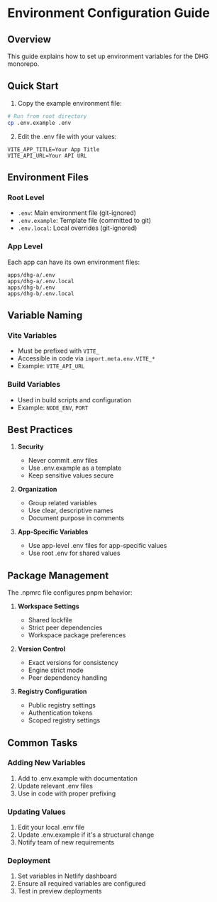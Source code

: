 # Environment Configuration Guide

## Overview
This guide explains how to set up environment variables for the DHG monorepo.

## Quick Start
1. Copy the example environment file:
```bash
# Run from root directory
cp .env.example .env
```

2. Edit the .env file with your values:
```plaintext
VITE_APP_TITLE=Your App Title
VITE_API_URL=Your API URL
```

## Environment Files

### Root Level
- `.env`: Main environment file (git-ignored)
- `.env.example`: Template file (committed to git)
- `.env.local`: Local overrides (git-ignored)

### App Level
Each app can have its own environment files:
```
apps/dhg-a/.env
apps/dhg-a/.env.local
apps/dhg-b/.env
apps/dhg-b/.env.local
```

## Variable Naming

### Vite Variables
- Must be prefixed with `VITE_`
- Accessible in code via `import.meta.env.VITE_*`
- Example: `VITE_API_URL`

### Build Variables
- Used in build scripts and configuration
- Example: `NODE_ENV`, `PORT`

## Best Practices

1. **Security**
   - Never commit .env files
   - Use .env.example as a template
   - Keep sensitive values secure

2. **Organization**
   - Group related variables
   - Use clear, descriptive names
   - Document purpose in comments

3. **App-Specific Variables**
   - Use app-level .env files for app-specific values
   - Use root .env for shared values

## Package Management

The .npmrc file configures pnpm behavior:

1. **Workspace Settings**
   - Shared lockfile
   - Strict peer dependencies
   - Workspace package preferences

2. **Version Control**
   - Exact versions for consistency
   - Engine strict mode
   - Peer dependency handling

3. **Registry Configuration**
   - Public registry settings
   - Authentication tokens
   - Scoped registry settings

## Common Tasks

### Adding New Variables
1. Add to .env.example with documentation
2. Update relevant .env files
3. Use in code with proper prefixing

### Updating Values
1. Edit your local .env file
2. Update .env.example if it's a structural change
3. Notify team of new requirements

### Deployment
1. Set variables in Netlify dashboard
2. Ensure all required variables are configured
3. Test in preview deployments 